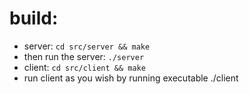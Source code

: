 # build:
- server: ``` cd src/server && make ```
- then run the server: ``` ./server ```
- client: ``` cd src/client && make ```
- run client as you wish by running executable ./client
